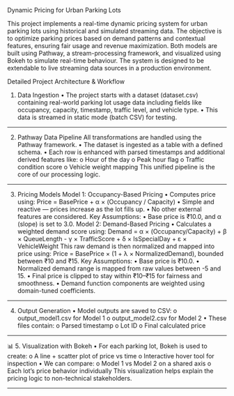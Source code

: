 Dynamic Pricing for Urban Parking Lots

This project implements a real-time dynamic pricing system for urban parking lots using historical and simulated streaming data. The objective is to optimize parking prices based on demand patterns and contextual features, ensuring fair usage and revenue maximization.
Both models are built using Pathway, a stream-processing framework, and visualized using Bokeh to simulate real-time behaviour. The system is designed to be extendable to live streaming data sources in a production environment.

Detailed Project Architecture & Workflow
1. Data Ingestion
•	The project starts with a dataset (dataset.csv) containing real-world parking lot usage data including fields like occupancy, capacity, timestamp, traffic level, and vehicle type.
•	This data is streamed in static mode (batch CSV) for testing.
________________________________________
2. Pathway Data Pipeline
All transformations are handled using the Pathway framework.
•	The dataset is ingested as a table with a defined schema.
•	Each row is enhanced with parsed timestamps and additional derived features like:
o	Hour of the day
o	Peak hour flag
o	Traffic condition score
o	Vehicle weight mapping
This unified pipeline is the core of our processing logic.
________________________________________
 
3. Pricing Models
 Model 1: Occupancy-Based Pricing
      •	Computes price using:
            Price = BasePrice + α × (Occupancy / Capacity)
      •	Simple and reactive — prices increase as the lot fills up.
      • No other external features are considered.
    Key Assumptions: 
      • Base price is ₹10.0, and α (slope) is set to 3.0.
 Model 2: Demand-Based Pricing
      •	Calculates a weighted demand score using:
            Demand = α × (Occupancy/Capacity) + β × QueueLength - γ × TrafficScore  + δ × IsSpecialDay + ε × VehicleWeight
      This raw demand is then normalized and mapped into price using:
            Price = BasePrice × (1 + λ × NormalizedDemand), bounded between ₹10 and ₹15.
    Key Assumptions:
      •	Base price is ₹10.0.
      •	Normalized demand range is mapped from raw values between -5 and 15.
      •	Final price is clipped to stay within ₹10–₹15 for fairness and smoothness.
      •	Demand function components are weighted using domain-tuned coefficients.
________________________________________
4. Output Generation
   •	Model outputs are saved to CSV:
      o	output_model1.csv for Model 1
      o	output_model2.csv for Model 2
   •	These files contain:
      o	Parsed timestamp
      o	Lot ID
      o	Final calculated price
________________________________________

📊 5. Visualization with Bokeh
   •	For each parking lot, Bokeh is used to create:
      o	A line + scatter plot of price vs time
      o	Interactive hover tool for inspection
   •	We can compare:
      o	Model 1 vs Model 2 on a shared axis
      o	Each lot’s price behavior individually
    This visualization helps explain the pricing logic to non-technical stakeholders.
________________________________________


